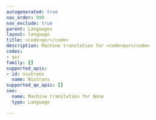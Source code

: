 ```yaml
---
autogenerated: true
nav_order: 999
nav_exclude: true
parent: Languages
layout: language
title: <code>qxr</code>
description: Machine translation for <code>qxr</code>
codes:
- qxr
family: []
supported_apis:
- id: niutrans
  name: Niutrans
supported_qe_apis: []
seo:
  name: Machine translation for None
  type: Language

---
```


